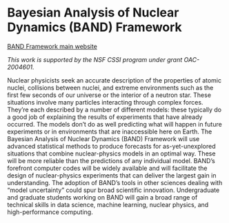 # Bayesian Analysis of Nuclear Dynamics (BAND) Framework

[BAND Framework main website](https://bandframework.github.io/)

*This work is supported by the NSF CSSI program under grant OAC-2004601.*

Nuclear physicists seek an accurate description of the properties of atomic nuclei, collisions between nuclei, and extreme environments such as the first few seconds of our universe or the interior of a neutron star. These situations involve many particles interacting through complex forces. They’re each described by a number of different models: these typically do a good job of explaining the results of experiments that have already occurred. The models don’t do as well predicting what will happen in future experiments or in environments that are inaccessible here on Earth. The Bayesian Analysis of Nuclear Dynamics (BAND) Framework will use advanced statistical methods to produce forecasts for as-yet-unexplored situations that combine nuclear-physics models in an optimal way. These will be more reliable than the predictions of any individual model. BAND’s forefront computer codes will be widely available and will facilitate the design of nuclear-physics experiments that can deliver the largest gain in understanding. The adoption of BAND’s tools in other sciences dealing with “model uncertainty” could spur broad scientific innovation. Undergraduate and graduate students working on BAND will gain a broad range of technical skills in data science, machine learning, nuclear physics, and high-performance computing.
